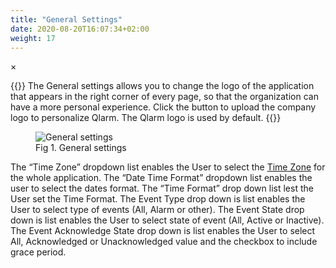 ```yaml
---
title: "General Settings"
date: 2020-08-20T16:07:34+02:00
weight: 17
---
```


<!-- The Modal -->
<div id="myModal" class="modal">
  <span class="close">&times;</span>
  <img class="modal-content" id="img01">
  <div id="caption"></div>
</div>

{{<lead>}}
The General settings allows you to change the logo of the application that appears in the right corner of every page, so that the organization can have a more personal experience. Click the button to upload the company logo to personalize Qlarm. The Qlarm logo is used by default.
{{</lead>}}

<figure class="image_container">
    <img class="center_image myImg" onClick="reply_click(this)"  id="general_settings" src="/general_settings.png" alt="General settings">
    <figcaption >Fig 1. General settings</figcaption>
</figure>

The “Time Zone” dropdown list enables the User to select the [Time Zone](/glossary#time-zone) for the whole application. The “Date Time Format” dropdown list enables the user to select the dates format. The “Time Format” drop down list lest the User set the Time Format. The Event Type drop down is list enables the User to select type of events (All, Alarm or other). The Event State drop down is list enables the User to select state of event (All, Active or Inactive). The Event Acknowledge State drop down is list enables the User to select All, Acknowledged or Unacknowledged value and the checkbox to include grace period.

<script>
// Get the modal
var modal = document.getElementById("myModal");

var modalImg = document.getElementById("img01");
var captionText = document.getElementById("caption");
function reply_click(img)
{
    modal.style.display = "block";
    modalImg.src = img.src;
    captionText.innerHTML = img.alt;
}

modal.onclick = function() { 
  modal.style.display = "none";
}

document.addEventListener('keyup', function(e) {
    if (e.keyCode == 27) {
        modal.style.display = "none";
    }
});
</script>
